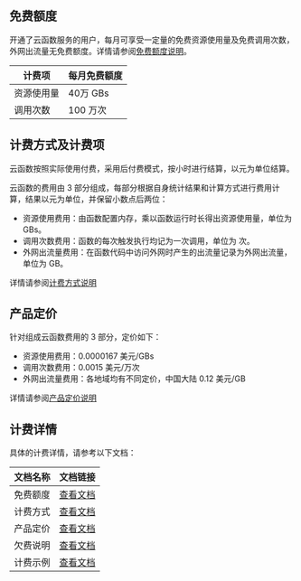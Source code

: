
## 免费额度

开通了云函数服务的用户，每月可享受一定量的免费资源使用量及免费调用次数，外网出流量无免费额度。详情请参阅[免费额度说明](/document/product/583/12282)。

| 计费项 |  每月免费额度 | 
| ---- | ------ | 
| 资源使用量 | 40万 GBs  | 
| 调用次数    | 100 万次   | 

## 计费方式及计费项

云函数按照实际使用付费，采用后付费模式，按小时进行结算，以元为单位结算。

云函数的费用由 3 部分组成，每部分根据自身统计结果和计算方式进行费用计算，结果以元为单位，并保留小数点后两位：

* 资源使用费用：由函数配置内存，乘以函数运行时长得出资源使用量，单位为 GBs。
* 调用次数费用：函数的每次触发执行均记为一次调用，单位为 次。
* 外网出流量费用：在函数代码中访问外网时产生的出流量记录为外网出流量，单位为 GB。

详情请参阅[计费方式说明](/document/product/583/12284)

## 产品定价

针对组成云函数费用的 3 部分，定价如下：

* 资源使用费用：0.0000167 美元/GBs
* 调用次数费用：0.0015 美元/万次
* 外网出流量费用：各地域均有不同定价，中国大陆 0.12 美元/GB

详情请参阅[产品定价说明](/document/product/583/12281)

## 计费详情

具体的计费详情，请参考以下文档：

| 文档名称 | 文档链接                                |
| -------- | --------------------------------------- |
| 免费额度 | [查看文档](/document/product/583/12282) |
| 计费方式 | [查看文档](/document/product/583/12284) |
| 产品定价 | [查看文档](/document/product/583/12281) |
| 欠费说明 | [查看文档](/document/product/583/12283) |
| 计费示例 | [查看文档](/document/product/583/12285) |
